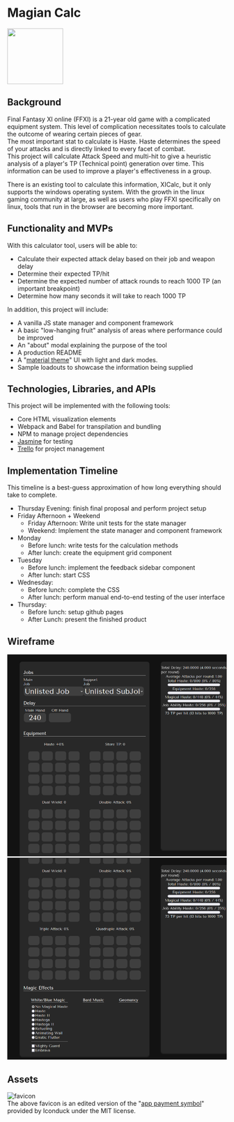 
# Magian Calc
<img align="center" width="128" height="128" src="https://raw.githubusercontent.com/ChristopherJTrent/Magian-Calc/master/favicon.ico">  

## Background

Final Fantasy XI online (FFXI) is a 21-year old game with a complicated equipment system. This level of complication necessitates tools to calculate the outcome of wearing certain pieces of gear.  
The most important stat to calculate is Haste. Haste determines the speed of your attacks and is directly linked to every facet of combat.  
This project will calculate Attack Speed and multi-hit to give a heuristic analysis of a player's TP (Technical point) generation over time. This information can be used to improve a player's effectiveness in a group.

There is an existing tool to calculate this information, XICalc, but it only supports the windows operating system. With the growth in the linux gaming community at large, as well as users who play FFXI specifically on linux, tools that run in the browser are becoming more important.

## Functionality and MVPs

With this calculator tool, users will be able to:
- Calculate their expected attack delay based on their job and weapon delay
- Determine their expected TP/hit
- Determine the expected number of attack rounds to reach 1000 TP (an important breakpoint)
- Determine how many seconds it will take to reach 1000 TP

In addition, this project will include:
- A vanilla JS state manager and component framework
- A basic "low-hanging fruit" analysis of areas where performance could be improved
- An "about" modal explaining the purpose of the tool
- A production README
- A "[material theme](https://material-theme.com/)" UI with light and dark modes. 
- Sample loadouts to showcase the information being supplied

## Technologies, Libraries, and APIs

This project will be implemented with the following tools:
- Core HTML visualization elements
- Webpack and Babel for transpilation and bundling
- NPM to manage project dependencies
- [Jasmine](https://jasmine.github.io) for testing
- [Trello](https://trello.com/b/V5stLJ8s/calc) for project management

## Implementation Timeline
This timeline is a best-guess approximation of how long everything should take to complete.
- Thursday Evening: finish final proposal and perform project setup
- Friday Afternoon + Weekend
  - Friday Afternoon: Write unit tests for the state manager
  - Weekend: Implement the state manager and component framework
- Monday
    - Before lunch: write tests for the calculation methods
    - After lunch: create the equipment grid component
- Tuesday
    - Before lunch: implement the feedback sidebar component
    - After lunch: start CSS
- Wednesday: 
    - Before lunch: complete the CSS
    - After lunch: perform manual end-to-end testing of the user interface
- Thursday:
    - Before lunch: setup github pages
    - After Lunch: present the finished product

## Wireframe  
![Main Screen](./assets/mockup-1.png)
![Main Screen scrolled down](./assets/mockup-2.png)

## Assets
![favicon](favicon.ico)  
The above favicon is an edited version of the "[app payment symbol](https://iconduck.com/icons/176682/app-payment-symbol)" provided by Iconduck under the MIT license.